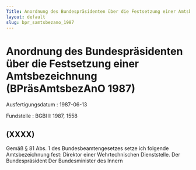 ```yaml
---
Title: Anordnung des Bundespräsidenten über die Festsetzung einer Amtsbezeichnung
layout: default
slug: bpr_samtsbezano_1987
---
```


# Anordnung des Bundespräsidenten über die Festsetzung einer Amtsbezeichnung (BPräsAmtsbezAnO 1987)

Ausfertigungsdatum
:   1987-06-13

Fundstelle
:   BGBl I: 1987, 1558



## (XXXX)

Gemäß § 81 Abs. 1 des Bundesbeamtengesetzes setze ich folgende
Amtsbezeichnung fest:
Direktor einer Wehrtechnischen Dienststelle.
Der Bundespräsident
Der Bundesminister des Innern

